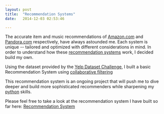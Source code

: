 ```yaml
---
layout: post
title:  "Recommendation Systems"
date:   2014-12-03 02:53:46

---
```


The accurate item and music recommendations of <a href="amazon.com" target="_blank">Amazon.com</a> and <a href="pandora.com" target="_blank">Pandora.com</a> respectively, have always astounded me. Each system is unique -- tailored and optimized with different considerations in mind. In order to understand how these <a href="http://en.wikipedia.org/wiki/Recommender_system" target="_blank">recommendation systems</a> work, I decided build my own.


Using the dataset provided by the <a href="http://www.yelp.com/dataset_challenge/" target="_blank">Yelp Dataset Challenge</a>, I built a basic Recommendation System using <a href="http://en.wikipedia.org/wiki/Collaborative_filtering" target="_blank">collaborative filtering</a>

This recommendation system is an ongoing project that will push me to dive deeper and build more sophisticated recommenders while sharpening my <a href="https://www.python.org/" target="_blank">python</a> skills.

Please feel free to take a look at the recommendation system I have built so far here: <a href="http://nbviewer.ipython.org/gist/henryachen/9d61ad38e10c4e43f1fb" target="_blank">Recommendation System</a>
